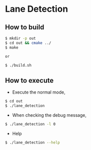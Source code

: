 # Lane Detection


## How to build

```bash
$ mkdir -p out
$ cd out && cmake ../
$ make

or

$ ./build.sh
```


## How to execute

  * Execute the normal mode,

  ```bash
  $ cd out
  $ ./lane_detection
  ```

  * When checking the debug message,

  ```bash
  $ ./lane_detection -l 0
  ```

  * Help

  ```bash
  $ ./lane_detection --help
  ```
